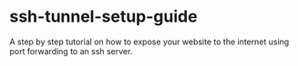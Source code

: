# ssh-tunnel-setup-guide
A step by step tutorial on how to expose your website to the internet using port forwarding to an ssh server.

